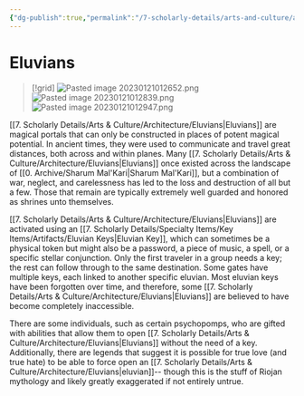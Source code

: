 ```yaml
---
{"dg-publish":true,"permalink":"/7-scholarly-details/arts-and-culture/architecture/eluvians/"}
---
```


# Eluvians

>[!grid]
>![Pasted image 20230121012652.png](/img/user/x.%20Assets/Attachments/Pasted%20image%2020230121012652.png)
>![Pasted image 20230121012839.png](/img/user/x.%20Assets/Attachments/Pasted%20image%2020230121012839.png)
>![Pasted image 20230121012947.png](/img/user/x.%20Assets/Attachments/Pasted%20image%2020230121012947.png)


[[7. Scholarly Details/Arts & Culture/Architecture/Eluvians\|Eluvians]] are magical portals that can only be constructed in places of potent magical potential. In ancient times, they were used to communicate and travel great distances, both across and within planes. Many [[7. Scholarly Details/Arts & Culture/Architecture/Eluvians\|Eluvians]] once existed across the landscape of [[0. Archive/Sharum Mal'Kari\|Sharum Mal'Kari]], but a combination of war, neglect, and carelessness has led to the loss and destruction of all but a few. Those that remain are typically extremely well guarded and honored as shrines unto themselves. 

[[7. Scholarly Details/Arts & Culture/Architecture/Eluvians\|Eluvians]] are activated using an [[7. Scholarly Details/Specialty Items/Key Items/Artifacts/Eluvian Keys\|Eluvian Key]], which can sometimes be a physical token but might also be a password, a piece of music, a spell, or a specific stellar conjunction. Only the first traveler in a group needs a key; the rest can follow through to the same destination. Some gates have multiple keys, each linked to another specific eluvian. Most eluvian keys have been forgotten over time, and therefore, some [[7. Scholarly Details/Arts & Culture/Architecture/Eluvians\|Eluvians]] are believed to have become completely inaccessible. 

There are some individuals, such as certain psychopomps, who are gifted with abilities that allow them to open [[7. Scholarly Details/Arts & Culture/Architecture/Eluvians\|Eluvians]] without the need of a key. Additionally, there are legends that suggest it is possible for true love (and true hate) to be able to force open an [[7. Scholarly Details/Arts & Culture/Architecture/Eluvians\|eluvian]]-- though this is the stuff of Riojan mythology and likely greatly exaggerated if not entirely untrue. 










